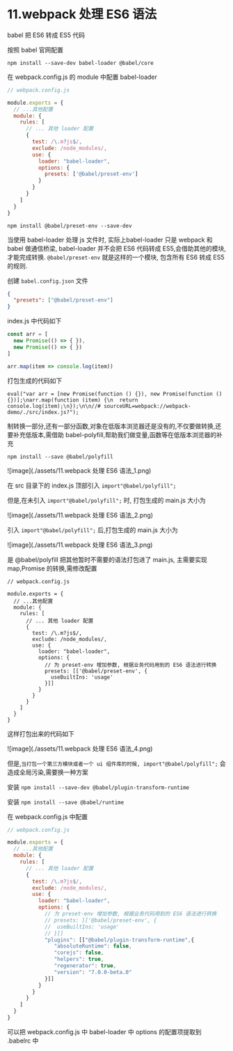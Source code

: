 # 11.webpack 处理 ES6 语法

babel 把 ES6 转成 ES5 代码

按照 babel 官网配置

```shell
npm install --save-dev babel-loader @babel/core
```

在 webpack.config.js 的 module 中配置 babel-loader

```javascript
// webpack.config.js

module.exports = {
  // ...其他配置
  module: {
    rules: [
      // ... 其他 loader 配置
      {
        test: /\.m?js$/,
        exclude: /node_modules/,
        use: {
          loader: "babel-loader",
          options: {
            presets: ['@babel/preset-env']
          }
        }
      }
    ]
  }
}
```

```shell
npm install @babel/preset-env --save-dev
```

当使用 babel-loader 处理 js 文件时, 实际上babel-loader 只是 webpack 和 babel 做通信桥梁, babel-loader 并不会把 ES6 代码转成 ES5,会借助其他的模块,才能完成转换. `@babel/preset-env` 就是这样的一个模块, 包含所有 ES6 转成 ES5 的规则.

创建 `babel.config.json` 文件

```json
{
  "presets": ["@babel/preset-env"]
}
```

index.js 中代码如下

```javascript
const arr = [
  new Promise(() => { }),
  new Promise(() => { })
]

arr.map(item => console.log(item))
```

打包生成的代码如下

```
eval("var arr = [new Promise(function () {}), new Promise(function () {})];\narr.map(function (item) {\n  return console.log(item);\n});\n\n//# sourceURL=webpack://webpack-demo/./src/index.js?");
```

制转换一部分,还有一部分函数,对象在低版本浏览器还是没有的,不仅要做转换,还要补充低版本,需借助 babel-polyfill,帮助我们做变量,函数等在低版本浏览器的补充

```shell
npm install --save @babel/polyfill
```

![image](./assets/11.webpack 处理 ES6 语法_1.png)

在 src 目录下的 index.js 顶部引入 `import"@babel/polyfill";`

但是,在未引入 `import"@babel/polyfill";` 时, 打包生成的 main.js 大小为 

![image](./assets/11.webpack 处理 ES6 语法_2.png)

引入 `import"@babel/polyfill";` 后,打包生成的 main.js 大小为

![image](./assets/11.webpack 处理 ES6 语法_3.png)

是 @babel/polyfill 把其他暂时不需要的语法打包进了 main.js, 主需要实现 map,Promise 的转换,需修改配置

```
// webpack.config.js

module.exports = {
  // ...其他配置
  module: {
    rules: [
      // ... 其他 loader 配置
      {
        test: /\.m?js$/,
        exclude: /node_modules/,
        use: {
          loader: "babel-loader",
          options: {
            // 为 preset-env 增加参数, 根据业务代码用到的 ES6 语法进行转换
            presets: [['@babel/preset-env', {
              useBuiltIns: 'usage'
            }]]
          }
        }
      }
    ]
  }
}
```

这样打包出来的代码如下

![image](./assets/11.webpack 处理 ES6 语法_4.png)

但是,`当打包一个第三方模块或者一个 ui 组件库的时候, import"@babel/polyfill";` 会造成全局污染,需要换一种方案

安装 `npm install --save-dev @babel/plugin-transform-runtime `

安装 `npm install --save @babel/runtime`

在 webpack.config.js 中配置

```javascript
// webpack.config.js

module.exports = {
  // ...其他配置
  module: {
    rules: [
      // ... 其他 loader 配置
      {
        test: /\.m?js$/,
        exclude: /node_modules/,
        use: {
          loader: "babel-loader",
          options: {
            // 为 preset-env 增加参数, 根据业务代码用到的 ES6 语法进行转换
            // presets: [['@babel/preset-env', {
            //  useBuiltIns: 'usage'
            // }]]
            "plugins": [["@babel/plugin-transform-runtime",{
               "absoluteRuntime": false,
               "corejs": false,
               "helpers": true,
               "regenerator": true,
               "version": "7.0.0-beta.0"
            }]]
          }
        }
      }
    ]
  }
}

```

可以把 webpack.config.js 中 babel-loader 中 options 的配置项提取到 .babelrc 中
